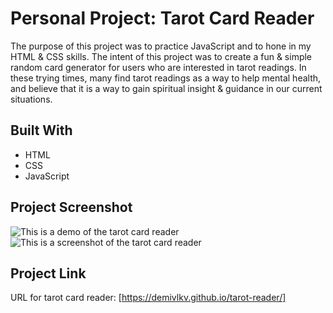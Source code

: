 # Personal Project: Tarot Card Reader
The purpose of this project was to practice JavaScript and to hone in my HTML & CSS skills. The intent of this project was to create a fun & simple random card generator for users who are interested in tarot readings. In these trying times, many find tarot readings as a way to help mental health, and believe that it is a way to gain spiritual insight & guidance in our current situations.

## Built With
- HTML
- CSS
- JavaScript

## Project Screenshot
![This is a demo of the tarot card reader](/../main/assets/images/demo.gif)
![This is a screenshot of the tarot card reader](/../main/assets/images/screenshot.png)

## Project Link
URL for tarot card reader: [https://demivlkv.github.io/tarot-reader/]
